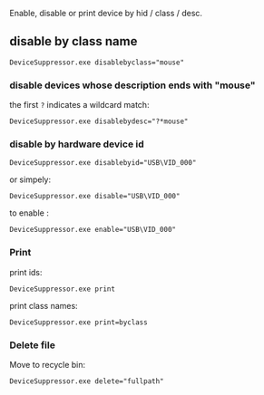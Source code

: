 Enable, disable or print device by hid / class / desc.


## disable by class name 

```
DeviceSuppressor.exe disablebyclass="mouse"
```


### disable devices whose description ends with "mouse"

the first `?` indicates a wildcard match:

```
DeviceSuppressor.exe disablebydesc="?*mouse"
```

### disable by hardware device id



```
DeviceSuppressor.exe disablebyid="USB\VID_000"
```

or simpely:


```
DeviceSuppressor.exe disable="USB\VID_000"
```

to enable : 

```
DeviceSuppressor.exe enable="USB\VID_000"
```


### Print


print ids:
```
DeviceSuppressor.exe print
```

print class names:
```
DeviceSuppressor.exe print=byclass
```


### Delete file 

Move to recycle bin:

```
DeviceSuppressor.exe delete="fullpath"
```

